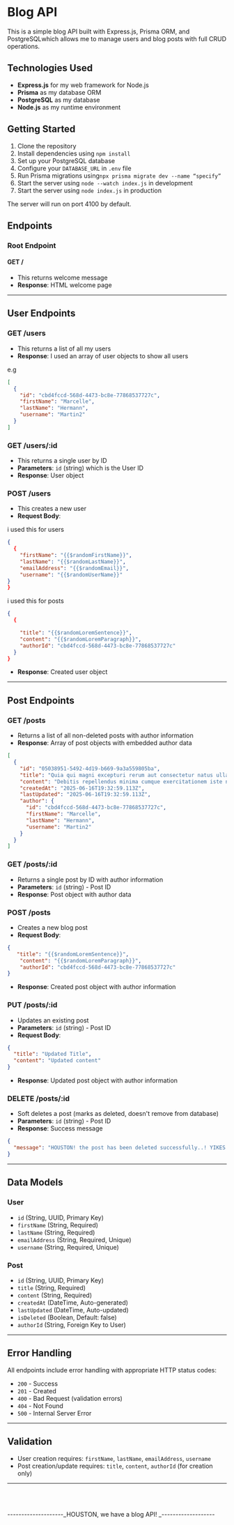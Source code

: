 # Blog API

This is a simple blog API built with Express.js, Prisma ORM, and PostgreSQLwhich allows me to manage users and blog posts with full CRUD operations.

## Technologies Used

- **Express.js** for my web framework for Node.js
- **Prisma** as my database ORM
- **PostgreSQL** as my database
- **Node.js** as my runtime environment

## Getting Started

1. Clone the repository
2. Install dependencies using `npm install`
3. Set up your PostgreSQL database
4. Configure your `DATABASE_URL` in `.env` file
5. Run Prisma migrations using`npx prisma migrate dev --name “specify”`
6. Start the server using `node --watch index.js` in development
7. Start the server using `node index.js` in production

The server will run on port 4100 by default.

## Endpoints

### Root Endpoint

#### GET /

- This returns welcome message
- **Response**: HTML welcome page

---

## User Endpoints

### GET /users

- This returns a list of all my users
- **Response**: I used an array of user objects to show all users

e.g

```json
[
  {
    "id": "cbd4fccd-568d-4473-bc8e-77868537727c",
    "firstName": "Marcelle",
    "lastName": "Hermann",
    "username": "Martin2"
  }
]
```

### GET /users/:id

- This returns a single user by ID
- **Parameters**: `id` (string) which is the User ID
- **Response**: User object

### POST /users

- This creates a new user
- **Request Body**:

i used this for users

```json
{
  {
    "firstName": "{{$randomFirstName}}",
    "lastName": "{{$randomLastName}}",
    "emailAddress": "{{$randomEmail}}",
    "username": "{{$randomUserName}}"
}
}
```

i used this for posts

```json
{
  {

    "title": "{{$randomLoremSentence}}",
    "content": "{{$randomLoremParagraph}}",
    "authorId": "cbd4fccd-568d-4473-bc8e-77868537727c"
  }
}

```

- **Response**: Created user object

---

## Post Endpoints

### GET /posts

- Returns a list of all non-deleted posts with author information
- **Response**: Array of post objects with embedded author data

```json
[
  {
    "id": "05038951-5492-4d19-b669-9a3a559805ba",
    "title": "Quia qui magni excepturi rerum aut consectetur natus ullam rerum.",
    "content": "Debitis repellendus minima cumque exercitationem iste non quia laudantium. Dolorum quo eligendi est praesentium omnis dicta odit omnis deserunt. Quia laudantium qui et. Et a omnis eius saepe laudantium neque consequatur nemo. Necessitatibus autem delectus reprehenderit.",
    "createdAt": "2025-06-16T19:32:59.113Z",
    "lastUpdated": "2025-06-16T19:32:59.113Z",
    "author": {
      "id": "cbd4fccd-568d-4473-bc8e-77868537727c",
      "firstName": "Marcelle",
      "lastName": "Hermann",
      "username": "Martin2"
    }
  }
]
```

### GET /posts/:id

- Returns a single post by ID with author information
- **Parameters**: `id` (string) - Post ID
- **Response**: Post object with author data

### POST /posts

- Creates a new blog post
- **Request Body**:

```json
{
   "title": "{{$randomLoremSentence}}",
    "content": "{{$randomLoremParagraph}}",
    "authorId": "cbd4fccd-568d-4473-bc8e-77868537727c"
}
```

- **Response**: Created post object with author information

### PUT /posts/:id

- Updates an existing post
- **Parameters**: `id` (string) - Post ID
- **Request Body**:

```json
{
  "title": "Updated Title",
  "content": "Updated content"
}
```

- **Response**: Updated post object with author information

### DELETE /posts/:id

- Soft deletes a post (marks as deleted, doesn't remove from database)
- **Parameters**: `id` (string) - Post ID
- **Response**: Success message

```json
{
  "message": "HOUSTON! the post has been deleted successfully..! YIKES.."
}
```

---

## Data Models

### User

- `id` (String, UUID, Primary Key)
- `firstName` (String, Required)
- `lastName` (String, Required)
- `emailAddress` (String, Required, Unique)
- `username` (String, Required, Unique)

### Post

- `id` (String, UUID, Primary Key)
- `title` (String, Required)
- `content` (String, Required)
- `createdAt` (DateTime, Auto-generated)
- `lastUpdated` (DateTime, Auto-updated)
- `isDeleted` (Boolean, Default: false)
- `authorId` (String, Foreign Key to User)

---

## Error Handling

All endpoints include error handling with appropriate HTTP status codes:

- `200` - Success
- `201` - Created
- `400` - Bad Request (validation errors)
- `404` - Not Found
- `500` - Internal Server Error

---

## Validation

- User creation requires: `firstName`, `lastName`, `emailAddress`, `username`
- Post creation/update requires: `title`, `content`, `authorId` (for creation only)

---

<br></br>

--------------------_HOUSTON, we have a blog API! _-------------------
